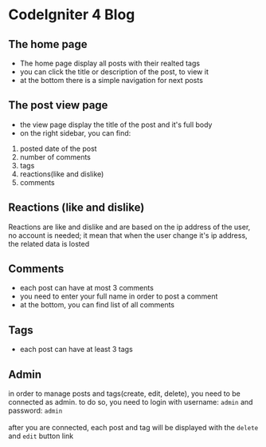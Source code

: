 # CodeIgniter 4 Blog

## The home page

- The home page display all posts with their realted tags
- you can click the title or description of the post, to view it
- at the bottom there is a simple navigation for next posts

## The post view page
- the view page display the title of the post and it's full body
- on the right sidebar, you can find:
1. posted date of the post
2. number of comments
3. tags
4. reactions(like and dislike)
5. comments

## Reactions (like and dislike)
Reactions are like and dislike and are based on the ip address of the user, no account is needed; it mean that when the user change it's ip address, the related data is losted

## Comments
- each post can have at most 3 comments <br>
- you need to enter your full name in order to post a comment
- at the bottom, you can find list of all comments

## Tags
- each post can have at least 3 tags

## Admin

in order to manage posts and tags(create, edit, delete), you need to be connected as admin. to do so, you need to login with username: `admin` and password: `admin`<br><br>
after you are connected, each post and tag will be displayed with the `delete` and `edit` button link